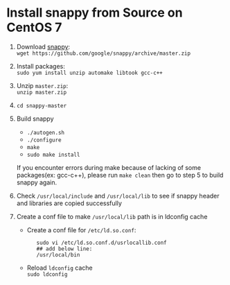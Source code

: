 # Install snappy from Source on CentOS 7

1. Download [snappy](https://github.com/google/snappy):  
   `wget https://github.com/google/snappy/archive/master.zip`

2. Install packages:  
   `sudo yum install unzip automake libtook gcc-c++`

3. Unzip `master.zip`:  
   `unzip master.zip`

4. `cd snappy-master`

5. Build snappy
   * `./autogen.sh`
   * `./configure`
   * `make`
   * `sudo make install`

   If you encounter errors during make because of lacking of some packages(ex: gcc-c++), please run `make clean` then go to step 5 to build snappy again.

6. Check `/usr/local/include` and `/usr/local/lib` to see if snappy header and libraries are copied successfully
7. Create a conf file to make `/usr/local/lib` path is in ldconfig cache

   * Create a conf file for `/etc/ld.so.conf`:
   
            sudo vi /etc/ld.so.conf.d/usrlocallib.conf
            ## add below line:
            /usr/local/bin

   * Reload `ldconfig` cache  
     `sudo ldconfig` 
